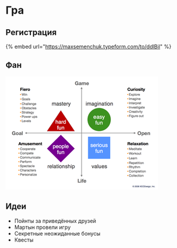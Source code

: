 # Гра

## Регистрация

{% embed url="https://maxsemenchuk.typeform.com/to/ddlBil" %}



## Фан

![](../../.gitbook/assets/image%20%2847%29.png)

## Идеи

* Пойнты за приведённых друзей
* Мартын провели игру
* Секретные неожиданные бонусы
* Квесты

